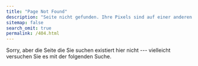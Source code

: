 ```yaml
---
title: "Page Not Found"
description: "Seite nicht gefunden. Ihre Pixels sind auf einer anderen Leinwand."
sitemap: false
search_omit: true
permalink: /404.html
---  
```


Sorry, aber die Seite die Sie suchen existiert hier nicht --- vielleicht versuchen Sie es mit der folgenden Suche.

<script type="text/javascript">
  var GOOG_FIXURL_LANG = 'de';
  var GOOG_FIXURL_SITE = '{{ site.url }}'
</script>
<script type="text/javascript"
  src="//linkhelp.clients.google.com/tbproxy/lh/wm/fixurl.js">
</script>
